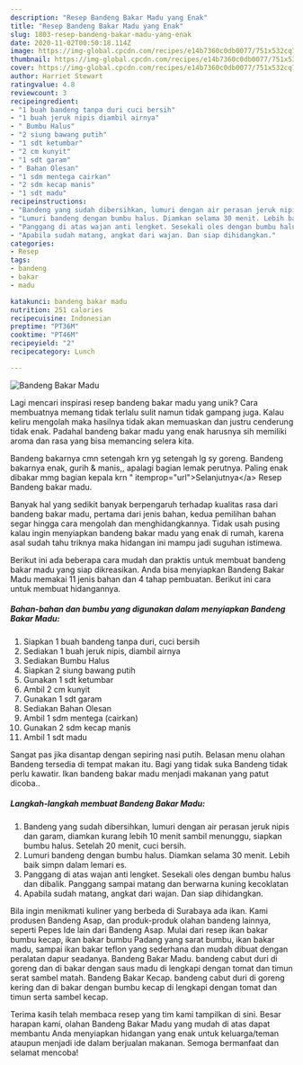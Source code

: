 ```yaml
---
description: "Resep Bandeng Bakar Madu yang Enak"
title: "Resep Bandeng Bakar Madu yang Enak"
slug: 1803-resep-bandeng-bakar-madu-yang-enak
date: 2020-11-02T00:50:18.114Z
image: https://img-global.cpcdn.com/recipes/e14b7360c0db0077/751x532cq70/bandeng-bakar-madu-foto-resep-utama.jpg
thumbnail: https://img-global.cpcdn.com/recipes/e14b7360c0db0077/751x532cq70/bandeng-bakar-madu-foto-resep-utama.jpg
cover: https://img-global.cpcdn.com/recipes/e14b7360c0db0077/751x532cq70/bandeng-bakar-madu-foto-resep-utama.jpg
author: Harriet Stewart
ratingvalue: 4.8
reviewcount: 3
recipeingredient:
- "1 buah bandeng tanpa duri cuci bersih"
- "1 buah jeruk nipis diambil airnya"
- " Bumbu Halus"
- "2 siung bawang putih"
- "1 sdt ketumbar"
- "2 cm kunyit"
- "1 sdt garam"
- " Bahan Olesan"
- "1 sdm mentega cairkan"
- "2 sdm kecap manis"
- "1 sdt madu"
recipeinstructions:
- "Bandeng yang sudah dibersihkan, lumuri dengan air perasan jeruk nipis dan garam, diamkan kurang lebih 10 menit sambil menunggu, siapkan bumbu halus. Setelah 20 menit, cuci bersih."
- "Lumuri bandeng dengan bumbu halus. Diamkan selama 30 menit. Lebih baik simpn dalam lemari es."
- "Panggang di atas wajan anti lengket. Sesekali oles dengan bumbu halus dan dibalik. Panggang sampai matang dan berwarna kuning kecoklatan"
- "Apabila sudah matang, angkat dari wajan. Dan siap dihidangkan."
categories:
- Resep
tags:
- bandeng
- bakar
- madu

katakunci: bandeng bakar madu 
nutrition: 251 calories
recipecuisine: Indonesian
preptime: "PT36M"
cooktime: "PT46M"
recipeyield: "2"
recipecategory: Lunch

---
```



![Bandeng Bakar Madu](https://img-global.cpcdn.com/recipes/e14b7360c0db0077/751x532cq70/bandeng-bakar-madu-foto-resep-utama.jpg)

Lagi mencari inspirasi resep bandeng bakar madu yang unik? Cara membuatnya memang tidak terlalu sulit namun tidak gampang juga. Kalau keliru mengolah maka hasilnya tidak akan memuaskan dan justru cenderung tidak enak. Padahal bandeng bakar madu yang enak harusnya sih memiliki aroma dan rasa yang bisa memancing selera kita.

Bandeng bakarnya cmn setengah krn yg setengah lg sy goreng. Bandeng bakarnya enak, gurih &amp; manis,, apalagi bagian lemak perutnya. Paling enak dibakar mmg bagian kepala krn &#34; itemprop=&#34;url&#34;&gt;Selanjutnya&lt;/a&gt; Resep Bandeng bakar madu.

Banyak hal yang sedikit banyak berpengaruh terhadap kualitas rasa dari bandeng bakar madu, pertama dari jenis bahan, kedua pemilihan bahan segar hingga cara mengolah dan menghidangkannya. Tidak usah pusing kalau ingin menyiapkan bandeng bakar madu yang enak di rumah, karena asal sudah tahu triknya maka hidangan ini mampu jadi suguhan istimewa.


Berikut ini ada beberapa cara mudah dan praktis untuk membuat bandeng bakar madu yang siap dikreasikan. Anda bisa menyiapkan Bandeng Bakar Madu memakai 11 jenis bahan dan 4 tahap pembuatan. Berikut ini cara untuk membuat hidangannya.

<!--inarticleads1-->

##### Bahan-bahan dan bumbu yang digunakan dalam menyiapkan Bandeng Bakar Madu:

1. Siapkan 1 buah bandeng tanpa duri, cuci bersih
1. Sediakan 1 buah jeruk nipis, diambil airnya
1. Sediakan  Bumbu Halus
1. Siapkan 2 siung bawang putih
1. Gunakan 1 sdt ketumbar
1. Ambil 2 cm kunyit
1. Gunakan 1 sdt garam
1. Sediakan  Bahan Olesan
1. Ambil 1 sdm mentega (cairkan)
1. Gunakan 2 sdm kecap manis
1. Ambil 1 sdt madu


Sangat pas jika disantap dengan sepiring nasi putih. Belasan menu olahan Bandeng tersedia di tempat makan itu. Bagi yang tidak suka Bandeng tidak perlu kawatir. Ikan bandeng bakar madu menjadi makanan yang patut dicoba.. 

<!--inarticleads2-->

##### Langkah-langkah membuat Bandeng Bakar Madu:

1. Bandeng yang sudah dibersihkan, lumuri dengan air perasan jeruk nipis dan garam, diamkan kurang lebih 10 menit sambil menunggu, siapkan bumbu halus. Setelah 20 menit, cuci bersih.
1. Lumuri bandeng dengan bumbu halus. Diamkan selama 30 menit. Lebih baik simpn dalam lemari es.
1. Panggang di atas wajan anti lengket. Sesekali oles dengan bumbu halus dan dibalik. Panggang sampai matang dan berwarna kuning kecoklatan
1. Apabila sudah matang, angkat dari wajan. Dan siap dihidangkan.


Bila ingin menikmati kuliner yang berbeda di Surabaya ada ikan. Kami produsen Bandeng Asap, dan produk-produk olahan bandeng lainnya, seperti Pepes Ide lain dari Bandeng Asap. Mulai dari resep ikan bakar bumbu kecap, ikan bakar bumbu Padang yang sarat bumbu, ikan bakar madu, sampai ikan bakar teflon yang sederhana dan mudah dibuat dengan peralatan dapur seadanya. Bandeng Bakar Madu. bandeng cabut duri di goreng dan di bakar dengan saus madu di lengkapi dengan tomat dan timun serat sambel matah. Bandeng Bakar Kecap. bandeng cabut duri di goreng kering dan di bakar dengan bumbu kecap di lengkapi dengan tomat dan timun serta sambel kecap. 

Terima kasih telah membaca resep yang tim kami tampilkan di sini. Besar harapan kami, olahan Bandeng Bakar Madu yang mudah di atas dapat membantu Anda menyiapkan hidangan yang enak untuk keluarga/teman ataupun menjadi ide dalam berjualan makanan. Semoga bermanfaat dan selamat mencoba!
